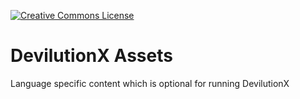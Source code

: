 [![Creative Commons License](https://i.creativecommons.org/l/by-nc-sa/4.0/80x15.png)](http://creativecommons.org/licenses/by-nc-sa/4.0/)  

# DevilutionX Assets
Language specific content which is optional for running DevilutionX 
